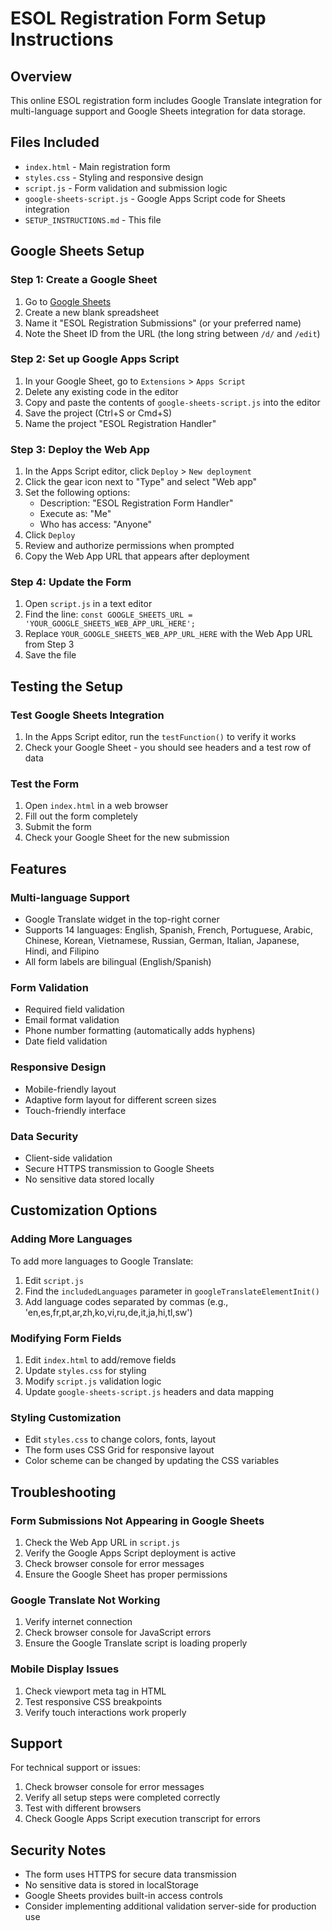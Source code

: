 # ESOL Registration Form Setup Instructions

## Overview
This online ESOL registration form includes Google Translate integration for multi-language support and Google Sheets integration for data storage.

## Files Included
- `index.html` - Main registration form
- `styles.css` - Styling and responsive design
- `script.js` - Form validation and submission logic
- `google-sheets-script.js` - Google Apps Script code for Sheets integration
- `SETUP_INSTRUCTIONS.md` - This file

## Google Sheets Setup

### Step 1: Create a Google Sheet
1. Go to [Google Sheets](https://sheets.google.com)
2. Create a new blank spreadsheet
3. Name it "ESOL Registration Submissions" (or your preferred name)
4. Note the Sheet ID from the URL (the long string between `/d/` and `/edit`)

### Step 2: Set up Google Apps Script
1. In your Google Sheet, go to `Extensions` > `Apps Script`
2. Delete any existing code in the editor
3. Copy and paste the contents of `google-sheets-script.js` into the editor
4. Save the project (Ctrl+S or Cmd+S)
5. Name the project "ESOL Registration Handler"

### Step 3: Deploy the Web App
1. In the Apps Script editor, click `Deploy` > `New deployment`
2. Click the gear icon next to "Type" and select "Web app"
3. Set the following options:
   - Description: "ESOL Registration Form Handler"
   - Execute as: "Me"
   - Who has access: "Anyone"
4. Click `Deploy`
5. Review and authorize permissions when prompted
6. Copy the Web App URL that appears after deployment

### Step 4: Update the Form
1. Open `script.js` in a text editor
2. Find the line: `const GOOGLE_SHEETS_URL = 'YOUR_GOOGLE_SHEETS_WEB_APP_URL_HERE';`
3. Replace `YOUR_GOOGLE_SHEETS_WEB_APP_URL_HERE` with the Web App URL from Step 3
4. Save the file

## Testing the Setup

### Test Google Sheets Integration
1. In the Apps Script editor, run the `testFunction()` to verify it works
2. Check your Google Sheet - you should see headers and a test row of data

### Test the Form
1. Open `index.html` in a web browser
2. Fill out the form completely
3. Submit the form
4. Check your Google Sheet for the new submission

## Features

### Multi-language Support
- Google Translate widget in the top-right corner
- Supports 14 languages: English, Spanish, French, Portuguese, Arabic, Chinese, Korean, Vietnamese, Russian, German, Italian, Japanese, Hindi, and Filipino
- All form labels are bilingual (English/Spanish)

### Form Validation
- Required field validation
- Email format validation
- Phone number formatting (automatically adds hyphens)
- Date field validation

### Responsive Design
- Mobile-friendly layout
- Adaptive form layout for different screen sizes
- Touch-friendly interface

### Data Security
- Client-side validation
- Secure HTTPS transmission to Google Sheets
- No sensitive data stored locally

## Customization Options

### Adding More Languages
To add more languages to Google Translate:
1. Edit `script.js`
2. Find the `includedLanguages` parameter in `googleTranslateElementInit()`
3. Add language codes separated by commas (e.g., 'en,es,fr,pt,ar,zh,ko,vi,ru,de,it,ja,hi,tl,sw')

### Modifying Form Fields
1. Edit `index.html` to add/remove fields
2. Update `styles.css` for styling
3. Modify `script.js` validation logic
4. Update `google-sheets-script.js` headers and data mapping

### Styling Customization
- Edit `styles.css` to change colors, fonts, layout
- The form uses CSS Grid for responsive layout
- Color scheme can be changed by updating the CSS variables

## Troubleshooting

### Form Submissions Not Appearing in Google Sheets
1. Check the Web App URL in `script.js`
2. Verify the Google Apps Script deployment is active
3. Check browser console for error messages
4. Ensure the Google Sheet has proper permissions

### Google Translate Not Working
1. Verify internet connection
2. Check browser console for JavaScript errors
3. Ensure the Google Translate script is loading properly

### Mobile Display Issues
1. Check viewport meta tag in HTML
2. Test responsive CSS breakpoints
3. Verify touch interactions work properly

## Support
For technical support or issues:
1. Check browser console for error messages
2. Verify all setup steps were completed correctly
3. Test with different browsers
4. Check Google Apps Script execution transcript for errors

## Security Notes
- The form uses HTTPS for secure data transmission
- No sensitive data is stored in localStorage
- Google Sheets provides built-in access controls
- Consider implementing additional validation server-side for production use